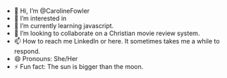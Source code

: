 - 👋 Hi, I’m @CarolineFowler
- 👀 I’m interested in 
- 🌱 I’m currently learning javascript.
- 💞️ I’m looking to collaborate on a Christian movie review system.
- 📫 How to reach me LinkedIn or here. It sometimes takes me a while to respond.
- 😄 Pronouns: She/Her
- ⚡ Fun fact: The sun is bigger than the moon.

<!---
CarolineFowler/CarolineFowler is a ✨ special ✨ repository because its `README.md` (this file) appears on your GitHub profile.
You can click the Preview link to take a look at your changes.
--->
